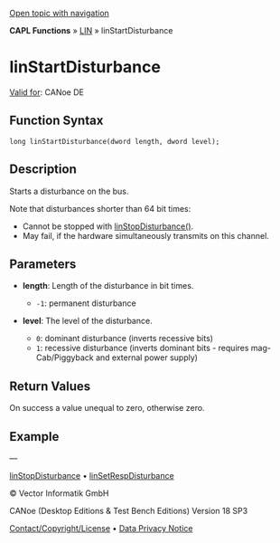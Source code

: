 [Open topic with navigation](../../../../../CANoeDEFamily.htm#Topics/CAPLFunctions/LIN/Functions/CAPLfunctionLINStartDisturbance.md)

**CAPL Functions** » [LIN](../CAPLfunctionsLINOverview.md) » linStartDisturbance

# linStartDisturbance

[Valid for](../../../Shared/FeatureAvailability.md): CANoe DE

## Function Syntax

```
long linStartDisturbance(dword length, dword level);
```

## Description

Starts a disturbance on the bus.

Note that disturbances shorter than 64 bit times:

- Cannot be stopped with [linStopDisturbance()](CAPLfunctionLINStopDisturbance.md).
- May fail, if the hardware simultaneously transmits on this channel.

## Parameters

- **length**: Length of the disturbance in bit times.
  - `-1`: permanent disturbance

- **level**: The level of the disturbance.
  - `0`: dominant disturbance (inverts recessive bits)
  - `1`: recessive disturbance (inverts dominant bits - requires mag-Cab/Piggyback and external power supply)

## Return Values

On success a value unequal to zero, otherwise zero.

## Example

—

[linStopDisturbance](CAPLfunctionLINStopDisturbance.md) • [linSetRespDisturbance](CAPLfunctionLINSetRespDisturbance.md)

© Vector Informatik GmbH

CANoe (Desktop Editions & Test Bench Editions) Version 18 SP3

[Contact/Copyright/License](../../../Shared/ContactCopyrightLicense.md) • [Data Privacy Notice](https://www.vector.com/int/en/company/get-info/privacy-policy/)